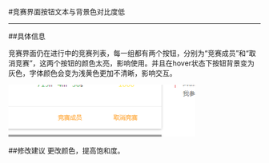 #竞赛界面按钮文本与背景色对比度低

---

##具体信息

竞赛界面仍在进行中的竞赛列表，每一组都有两个按钮，分别为“竞赛成员”和“取消竞赛”，这两个按钮的颜色太亮，影响使用。并且在hover状态下按钮背景变为灰色，字体颜色会变为浅黄色更加不清晰，影响交互。

![](/assets/竞赛界面按钮文本与背景色对比度低.png)



##修改建议
更改颜色，提高饱和度。
